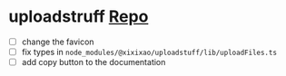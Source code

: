 # uploadstruff  [Repo](https://github.com/xixixao/uploadstuff)
- [ ] change the favicon
- [ ] fix types in `node_modules/@xixixao/uploadstuff/lib/uploadFiles.ts`
- [ ] add copy button to the documentation

